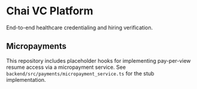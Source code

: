 # Chai VC Platform

End-to-end healthcare credentialing and hiring verification.

## Micropayments

This repository includes placeholder hooks for implementing pay-per-view resume access via a micropayment service. See `backend/src/payments/micropayment_service.ts` for the stub implementation.
